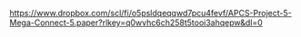 https://www.dropbox.com/scl/fi/o5psldqeqqwd7pcu4fevf/APCS-Project-5-Mega-Connect-5.paper?rlkey=q0wvhc6ch258t5tooi3ahqepw&dl=0

